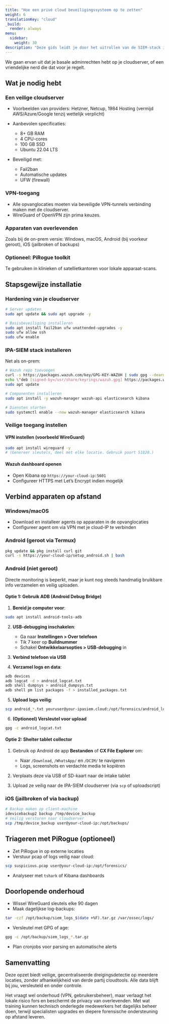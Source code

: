 ```yaml
---
title: "Hoe een privé cloud beveiligingssysteem op te zetten"
weight: 6
translationKey: "cloud"
_build:
  render: always
menu:
  sidebar:
    weight: 30
description: "Deze gids leidt je door het uitrollen van de SIEM-stack in een private cloud – ideaal voor opvanglocaties of belangenorganisaties die op meerdere locaties actief zijn. Je krijgt remote toegang, gecentraliseerde monitoring en dezelfde tools voor surveillance-detectie – zonder dat je de controle over je data aan grote techbedrijven hoeft te geven."
---
```


We gaan ervan uit dat je basale adminrechten hebt op je cloudserver, of een vriendelijke nerd die dat voor je regelt.

## Wat je nodig hebt

### Een veilige cloudserver

* Voorbeelden van providers: Hetzner, Netcup, 1984 Hosting (vermijd AWS/Azure/Google tenzij wettelijk verplicht)
* Aanbevolen specificaties:

  * 8+ GB RAM  
  * 4 CPU-cores  
  * 100 GB SSD  
  * Ubuntu 22.04 LTS

* Beveiligd met:

  * Fail2ban  
  * Automatische updates  
  * UFW (firewall)

### VPN-toegang

* Alle opvanglocaties moeten via beveiligde VPN-tunnels verbinding maken met de cloudserver.  
* WireGuard of OpenVPN zijn prima keuzes.

### Apparaten van overlevenden

Zoals bij de on-prem versie: Windows, macOS, Android (bij voorkeur geroot), iOS (jailbroken of backups)

### Optioneel: PiRogue toolkit

Te gebruiken in klinieken of satellietkantoren voor lokale apparaat-scans.

## Stapsgewijze installatie

### Hardening van je cloudserver

```bash
# Server updaten
sudo apt update && sudo apt upgrade -y

# Basisbeveiliging installeren
sudo apt install fail2ban ufw unattended-upgrades -y
sudo ufw allow ssh
sudo ufw enable
````

### IPA-SIEM stack installeren

Net als on-prem:

```bash
# Wazuh repo toevoegen
curl -s https://packages.wazuh.com/key/GPG-KEY-WAZUH | sudo gpg --dearmor -o /usr/share/keyrings/wazuh.gpg
echo \"deb [signed-by=/usr/share/keyrings/wazuh.gpg] https://packages.wazuh.com/4.x/apt/ stable main\" | sudo tee /etc/apt/sources.list.d/wazuh.list
sudo apt update

# Componenten installeren
sudo apt install -y wazuh-manager wazuh-api elasticsearch kibana

# Diensten starten
sudo systemctl enable --now wazuh-manager elasticsearch kibana
```

### Veilige toegang instellen

#### VPN instellen (voorbeeld WireGuard)

```bash
sudo apt install wireguard -y
# (Genereer sleutels, deel met elke locatie. Gebruik poort 51820.)
```

#### Wazuh dashboard openen

* Open Kibana op `https://your-cloud-ip:5601`
* Configureer HTTPS met Let’s Encrypt indien mogelijk

## Verbind apparaten op afstand

### Windows/macOS

* Download en installeer agents op apparaten in de opvanglocaties
* Configureer agent om via VPN met je cloud-IP te verbinden

### Android (geroot via Termux)

```bash
pkg update && pkg install curl git
curl -s https://your-cloud-ip/setup_android.sh | bash
```

### Android (niet geroot)

Directe monitoring is beperkt, maar je kunt nog steeds handmatig bruikbare info verzamelen en veilig uploaden.

#### Optie 1: Gebruik ADB (Android Debug Bridge)

1. **Bereid je computer voor**:

```bash
sudo apt install android-tools-adb
```

2. **USB-debugging inschakelen**:

   * Ga naar **Instellingen > Over telefoon**
   * Tik 7 keer op **Buildnummer**
   * Schakel **Ontwikkelaarsopties > USB-debugging** in

3. **Verbind telefoon via USB**

4. **Verzamel logs en data**:

```bash
adb devices
adb logcat -d > android_logcat.txt
adb shell dumpsys > android_dumpsys.txt
adb shell pm list packages -f > installed_packages.txt
```

5. **Upload logs veilig**:

```bash
scp android_*.txt youruser@your-ipasiem.cloud:/opt/forensics/android_logs/
```

6. **(Optioneel) Versleutel voor upload**

```bash
gpg -c android_logcat.txt
```

#### Optie 2: Shelter tablet collector

1. Gebruik op Android de app **Bestanden** of **CX File Explorer** om:

   * Naar `/Download`, `/WhatsApp/` en `/DCIM/` te navigeren
   * Logs, screenshots en verdachte media te kopiëren

2. Verplaats deze via USB of SD-kaart naar de intake tablet

3. Upload ze veilig naar de IPA-SIEM cloudserver (via `scp` of uploadscript)

### iOS (jailbroken of via backup)

```bash
# Backup maken op client-machine
idevicebackup2 backup /tmp/device_backup
# Veilig versturen naar cloudserver
scp /tmp/device_backup user@your-cloud-ip:/opt/backups/
```

## Triageren met PiRogue (optioneel)

* Zet PiRogue in op externe locaties
* Verstuur pcap of logs veilig naar cloud:

```bash
scp suspicious.pcap user@your-cloud-ip:/opt/forensics/
```

* Analyseer met `tshark` of Kibana dashboards

## Doorlopende onderhoud

* Wissel WireGuard sleutels elke 90 dagen
* Maak dagelijkse log-backups:

```bash
tar -czf /opt/backup/siem_logs_$(date +%F).tar.gz /var/ossec/logs/
```

* Versleutel met GPG of age:

```bash
gpg -c /opt/backup/siem_logs_*.tar.gz
```

* Plan cronjobs voor parsing en automatische alerts

## Samenvatting

Deze opzet biedt veilige, gecentraliseerde dreigingsdetectie op meerdere locaties, zonder afhankelijkheid van derde partij cloudtools. Alle data blijft bij jou, versleuteld en onder controle.

Het vraagt wel onderhoud (VPN, gebruikersbeheer), maar verlaagt het lokale risico fors en beschermt de privacy van overlevenden. Met wat training kunnen technisch onderlegde medewerkers het dagelijks beheer doen, terwijl specialisten upgrades en diepere forensische ondersteuning op afstand leveren.
